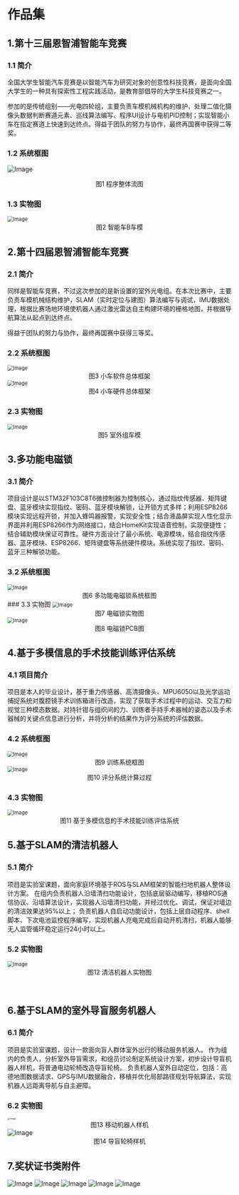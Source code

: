 # 作品集

## 1.第十三届恩智浦智能车竞赛

### 1.1 简介

全国大学生智能汽车竞赛是以智能汽车为研究对象的创意性科技竞赛，是面向全国大学生的一种具有探索性工程实践活动，是教育部倡导的大学生科技竞赛之一。

参加的是传统组别——光电四轮组，主要负责车模机械机构的维护、处理二值化摄像头数据判断赛道元素、巡线算法编写、程序UI设计与电机PID控制；实现智能小车在指定赛道上快速到达终点。得益于团队的努力与协作，最终再国赛中获得二等奖。

### 1.2 系统框图

![Image](./file/P01.png)

<center>图1 程序整体流图</center>

### 1.3 实物图

<img src="./file/P02.png" alt="Image" style="zoom:80%;" />

<center>图2 智能车B车模</center>

## 2.第十四届恩智浦智能车竞赛

### 2.1 简介

同样是智能车竞赛，不过这次参加的是新设置的室外光电组。在本次比赛中，主要负责车模机械结构维护，SLAM（实时定位与建图）算法编写与调试，IMU数据处理，根据比赛场地环境使机器人通过激光雷达自主构建环境的栅格地图，并根据导航算法从起点到达终点。

得益于团队的努力与协作，最终再国赛中获得三等奖。

### 2.2 系统框图

<img src="./file/P03.png" alt="Image" style="zoom: 80%;" />

<center>图3 小车软件总体框架</center>
<img src="./file/P04.png" alt="Image" style="zoom:80%;" />

<center>图4 小车硬件总体框架</center>

### 2.3 实物图

<img src="./file/P05.png" alt="Image" style="zoom:80%;" />
<center>图5 室外组车模</center>

## 3.多功能电磁锁

### 3.1 简介

项目设计是以STM32F103C8T6微控制器为控制核心，通过指纹传感器、矩阵键盘、蓝牙模块实现指纹、密码、蓝牙模块解锁，让开锁方式多样；利用ESP8266模块实现远程开锁，并加入蜂鸣器报警，实现安全性；结合液晶屏实现人性化显示界面并利用ESP8266作为网络接口，结合HomeKit实现语音控制，实现便捷性；结合辅助模块保证可靠性。硬件方面设计了最小系统、电源模块，结合指纹传感器、蓝牙模块、ESP8266、矩阵键盘等系统硬件模块。系统实现了指纹、密码、蓝牙三种解锁功能。

### 3.2 系统框图

<img src="./file/P06.png" alt="Image" style="zoom:80%;" />
<center>图6 多功能电磁锁系统框图</center>
### 3.3 实物图

<img src="./file/P07.png" alt="Image" style="zoom:80%;" />
<center>图7 电磁锁实物图</center>

<img src="./file/P08.png" alt="Image" style="zoom:80%;" />
<center>图8 电磁锁PCB图</center>


## 4.基于多模信息的手术技能训练评估系统

### 4.1 项目简介

项目是本人的毕业设计，基于重力传感器、高清摄像头、MPU6050以及光学运动捕捉系统对腹腔镜手术训练箱进行改造，实现了获取手术过程中的运动、交互力和视觉三种模态数据。对持针钳与组织间的力、训练者手持手术器械的姿态以及手术器械的关键点信息进行分析，并将分析的结果作为评分系统的评估数据。 

### 4.2 系统框图

<img src="./file/P09.png" alt="Image" style="zoom:80%;" />
<center>图9 训练系统框图</center>

<img src="./file/P10.png" alt="Image" style="zoom:80%;" />
<center>图10 评分系统计算过程</center>

### 4.3 实物图

<img src="./file/P11.png" alt="Image" style="zoom:80%;" />
<center>图11 基于多模信息的手术技能训练评估系统</center>

## 5.基于SLAM的清洁机器人

### 5.1 简介

项目是实验室课题，面向家庭环境基于ROS与SLAM框架的智能扫地机器人整体设计方案。
在组内负责机器人沿墙清扫功能设计，包括底层驱动编写，移植ROS通信协议、沿墙算法设计，实现器人沿墙清扫功能，并经过优化、调试，保证对墙边的清洁效果达95%以上；
负责机器人自启动功能设计，包括上层自动程序、shell脚本、下次电池监控程序编写，实现机器人充电完成后自动开机清扫，机器人能够无人监管循环稳定运行24小时以上。 

### 5.2 实物图

<img src="./file/P12.png" alt="Image" style="zoom:80%;" />
<center>图12 清洁机器人实物图</center>

 

## 6.基于SLAM的室外导盲服务机器人

### 6.1 简介

项目是实验室课题，设计一款面向盲人群体室外出行的移动服务机器人。
作为组内的负责人，分析室外导盲需求，和组员讨论制定系统设计方案，初步设计导盲机器人样机，将普通电动轮椅改造导盲轮椅。
负责机器人室外自动定位，包括：高德地图数据请求、GPS与IMU数据融合，移植并优化局部路径规划导航算法，实现机器人远距离导航与自主避障。 

### 6.2 实物图

<img src="./file/P13.png" alt="Image" style="zoom: 33%;" />

<center>图13 移动机器人样机</center>

<img src="./file/P14.png" alt="Image"  />

<center>图14 导盲轮椅样机</center>

## 7.奖状证书类附件

<img src="./file/P15.png" alt="Image"  />

<img src="./file/P16.png" alt="Image"  />

<img src="./file/P17.png" alt="Image"  />

<img src="./file/P18.png" alt="Image"  />

<img src="./file/P19.png" alt="Image"  />